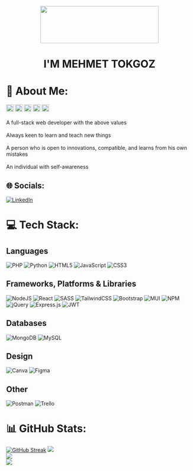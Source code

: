 <p align="center"> 
  <img width = "320" height= "100" src="https://user-images.githubusercontent.com/108399783/227622767-1ea02ce9-d0bb-4b88-921e-19c9fc7abcd0.gif"/></p>
  
<h1 align = "center">I'M MEHMET TOKGOZ
</h1>


# 💫 About Me:
<p align="left"> <img height="20" src="https://img.shields.io/badge/-RESPECTFUL-green"> <img height="20" src="https://img.shields.io/badge/-HONEST-red"> <img height="20" src="https://img.shields.io/badge/-FAIR-blue">  <img height="20" src="https://img.shields.io/badge/-HELPFUL-pink"> <img height="20" src="https://img.shields.io/badge/-HARDWORKING-grey"><br><br>A full-stack web developer with the above values<br><br>Always keen to learn and teach new things<br><br>A person who is open to innovations, compatible, and learns from his own mistakes<br><br>An individual with self-awareness
  
## 🌐 Socials:
[![LinkedIn](https://img.shields.io/badge/LinkedIn-%230077B5.svg?logo=linkedin&logoColor=white)](https://linkedin.com/in/mehmet-tokgöz-a2a11519a/) 

# 💻 Tech Stack:

## Languages
 ![PHP](https://img.shields.io/badge/php-%23777BB4.svg?style=for-the-badge&logo=php&logoColor=white) ![Python](https://img.shields.io/badge/python-3670A0?style=for-the-badge&logo=python&logoColor=ffdd54)
![HTML5](https://img.shields.io/badge/html5-%23E34F26.svg?style=for-the-badge&logo=html5&logoColor=white) ![JavaScript](https://img.shields.io/badge/javascript-%23323330.svg?style=for-the-badge&logo=javascript&logoColor=%23F7DF1E) ![CSS3](https://img.shields.io/badge/css3-%231572B6.svg?style=for-the-badge&logo=css3&logoColor=white)
## Frameworks, Platforms & Libraries

![NodeJS](https://img.shields.io/badge/node.js-6DA55F?style=for-the-badge&logo=node.js&logoColor=white) ![React](https://img.shields.io/badge/react-%2320232a.svg?style=for-the-badge&logo=react&logoColor=%2361DAFB) ![SASS](https://img.shields.io/badge/SASS-hotpink.svg?style=for-the-badge&logo=SASS&logoColor=white) ![TailwindCSS](https://img.shields.io/badge/tailwindcss-%2338B2AC.svg?style=for-the-badge&logo=tailwind-css&logoColor=white) ![Bootstrap](https://img.shields.io/badge/bootstrap-%23563D7C.svg?style=for-the-badge&logo=bootstrap&logoColor=white) ![MUI](https://img.shields.io/badge/MUI-%230081CB.svg?style=for-the-badge&logo=material-ui&logoColor=white) ![NPM](https://img.shields.io/badge/NPM-%23000000.svg?style=for-the-badge&logo=npm&logoColor=white)  ![jQuery](https://img.shields.io/badge/jquery-%230769AD.svg?style=for-the-badge&logo=jquery&logoColor=white)  ![Express.js](https://img.shields.io/badge/express.js-%23404d59.svg?style=for-the-badge&logo=express&logoColor=%2361DAFB) ![JWT](https://img.shields.io/badge/JWT-black?style=for-the-badge&logo=JSON%20web%20tokens)   

## Databases

 ![MongoDB](https://img.shields.io/badge/MongoDB-%234ea94b.svg?style=for-the-badge&logo=mongodb&logoColor=white) ![MySQL](https://img.shields.io/badge/mysql-%2300f.svg?style=for-the-badge&logo=mysql&logoColor=white) 

## Design
 
 ![Canva](https://img.shields.io/badge/Canva-%2300C4CC.svg?style=for-the-badge&logo=Canva&logoColor=white) 	![Figma](https://img.shields.io/badge/figma-%23F24E1E.svg?style=for-the-badge&logo=figma&logoColor=white) 

## Other

![Postman](https://img.shields.io/badge/Postman-FF6C37?style=for-the-badge&logo=postman&logoColor=white) ![Trello](https://img.shields.io/badge/Trello-%23026AA7.svg?style=for-the-badge&logo=Trello&logoColor=white)

# 📊 GitHub Stats:
[![GitHub Streak](https://streak-stats.demolab.com/?user=MehmeTokgoz)](https://git.io/streak-stats)
![](https://github-readme-streak-stats.herokuapp.com/?user=MehmeTokgoz&theme=radical&hide_border=false)<br/>
![](https://github-readme-stats.vercel.app/api?username=MehmeTokgoz&theme=radical&hide_border=false&include_all_commits=false&count_private=true)<br/>
![](https://github-readme-stats.vercel.app/api/top-langs/?username=MehmeTokgoz&theme=radical&hide_border=false&include_all_commits=false&count_private=true&layout=compact)



